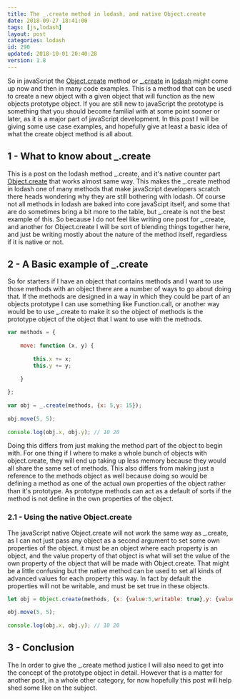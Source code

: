 ```yaml
---
title: The _.create method in lodash, and native Object.create
date: 2018-09-27 18:41:00
tags: [js,lodash]
layout: post
categories: lodash
id: 290
updated: 2018-10-01 20:40:28
version: 1.8
---
```


So in javaScript the [Object.create](https://developer.mozilla.org/en-US/docs/Web/JavaScript/Reference/Global_Objects/Object/create) method or [\_.create](https://lodash.com/docs/4.17.10#create) in [lodash](https://lodash.com/) might come up now and then in many code examples. This is a method that can be used to create a new object with a given object that will function as the new objects prototype object. If you are still new to javaScript the prototype is something that you should become familial with at some point sooner or later, as it is a major part of javaScript development. In this post I will be giving some use case examples, and hopefully give at least a basic idea of what the create object method is all about.

<!-- more -->

## 1 - What to know about \_.create

This is a post on the lodash method \_.create, and it's native counter part [Object.create](https://developer.mozilla.org/en-US/docs/Web/JavaScript/Reference/Global_Objects/Object/create) that works almost same way. This makes the \_.create method in lodash one of many methods that make javaScript developers scratch there heads wondering why they are still bothering with lodash. Of course not all methods in lodash are baked into core javaScipt itself, and some that are do sometimes bring a bit more to the table, but \_.create is not the best example of this. So because I do not feel like writing one post for \_.create, and another for Object.create I will be sort of blending things together here, and just be writing mostly about the nature of the method itself, regardless if it is native or not.

## 2 - A Basic example of \_.create

So for starters if I have an object that contains methods and I want to use those methods with an object there are a number of ways to go about doing that. If the methods are designed in a way in which they could be part of an objects prototype I can use something like Function.call, or another way would be to use \_.create to make it so the object of methods is the prototype object of the object that I want to use with the methods.

```js
var methods = {
 
    move: function (x, y) {
 
        this.x += x;
        this.y += y;
 
    }
 
};
 
var obj = _.create(methods, {x: 5,y: 15});
 
obj.move(5, 5);
 
console.log(obj.x, obj.y); // 10 20
```

Doing this differs from just making the method part of the object to begin with. For one thing if I where to make a whole bunch of objects with object.create, they will end up taking up less memory because they would all share the same set of methods. This also differs from making just a reference to the methods object as well because doing so would be defining a method as one of the actual own properties of the object rather than it's prototype. As prototype methods can act as a default of sorts if the method is not define in the own properties of the object.

### 2.1 - Using the native Object.create 

The javaScript native Object.create will not work the same way as \_.create, as I can not just pass any object as a second argument to set some own properties of the object. it must be an object where each property is an object, and the value property of that object is what will set the value of the own property of the object that will be made with Object.create. That might be a little confusing but the native method can be used to set all kinds of advanced values for each property this way. In fact by default the properties will not be writable, and must be set true in these objects.

```js
let obj = Object.create(methods, {x: {value:5,writable: true},y: {value:15,writable: true}});
 
obj.move(5, 5);
 
console.log(obj.x, obj.y); // 10 20
```

## 3 - Conclusion

The In order to give the \_.create method justice I will also need to get into the concept of the prototype object in detail. However that is a matter for another post, in a whole other category, for now hopefully this post will help shed some like on the subject.